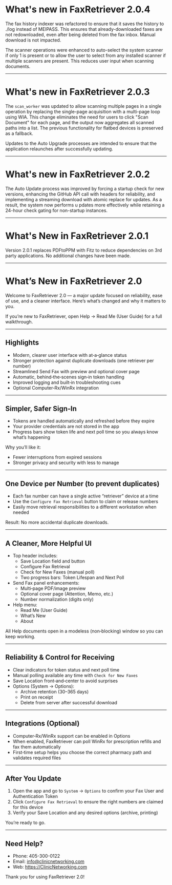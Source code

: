 # What's new in FaxRetriever 2.0.4

The fax history indexer was refactored to ensure that it saves the history to ./log instead of MEIPASS. This ensures that 
already-downloaded faxes are not redownloaded, even after being deleted from the fax inbox. Manual download is not impacted.

The scanner operations were enhanced to auto-select the system scanner if only 1 is present or to allow the user to select 
from any installed scanner if multiple scanners are present. This reduces user input when scanning documents. 

---

# What's new in FaxRetriever 2.0.3
The `scan_worker` was updated to allow scanning multiple pages in a single operation by replacing the single-page acquisition
with a multi-page loop using WIA. This change eliminates the need for users to click "Scan Document" for each page, and the 
output now aggregates all scanned paths into a list. The previous functionality for flatbed devices is preserved as a fallback.

Updates to the Auto Upgrade processes are intended to ensure that the application relaunches after successfully updating.

---

# What's new in FaxRetriever 2.0.2
The Auto Update process was improved by forcing a startup check for new versions, enhancing the GitHub API call with headers 
for reliability, and implementing a streaming download with atomic replace for updates. As a result, the system now performs u
pdates more effectively while retaining a 24-hour check gating for non-startup instances.

---

# What's New in FaxRetriever 2.0.1
Version 2.0.1 replaces PDFtoPPM with Fitz to reduce dependencies on 3rd party applications.
No additional changes have been made.

---

# What’s New in FaxRetriever 2.0

Welcome to FaxRetriever 2.0 — a major update focused on reliability, ease of use, and a cleaner interface. Here’s what’s changed and why it matters to you.

If you’re new to FaxRetriever, open Help → Read Me (User Guide) for a full walkthrough.

---

## Highlights
- Modern, clearer user interface with at‑a‑glance status
- Stronger protection against duplicate downloads (one retriever per number)
- Streamlined Send Fax with preview and optional cover page
- Automatic, behind‑the‑scenes sign‑in token handling
- Improved logging and built‑in troubleshooting cues
- Optional Computer‑Rx/WinRx integration

---

## Simpler, Safer Sign‑In
- Tokens are handled automatically and refreshed before they expire
- Your provider credentials are not stored in the app
- Progress bars show token life and next poll time so you always know what’s happening

Why you’ll like it:
- Fewer interruptions from expired sessions
- Stronger privacy and security with less to manage

---

## One Device per Number (to prevent duplicates)
- Each fax number can have a single active “retriever” device at a time
- Use the `Configure Fax Retrieval` button to claim or release numbers
- Easily move retrieval responsibilities to a different workstation when needed

Result: No more accidental duplicate downloads.

---

## A Cleaner, More Helpful UI
- Top header includes:
  - Save Location field and button
  - Configure Fax Retrieval
  - Check for New Faxes (manual poll)
  - Two progress bars: Token Lifespan and Next Poll
- Send Fax panel enhancements:
  - Multi‑page PDF/image preview
  - Optional cover page (Attention, Memo, etc.)
  - Number normalization (digits only)
- Help menu:
  - Read Me (User Guide)
  - What’s New
  - About

All Help documents open in a modeless (non‑blocking) window so you can keep working.

---

## Reliability & Control for Receiving
- Clear indicators for token status and next poll time
- Manual polling available any time with `Check for New Faxes`
- Save Location front‑and‑center to avoid surprises
- Options (System → Options):
  - Archive retention (30–365 days)
  - Print on receipt
  - Delete from server after successful download

---

## Integrations (Optional)
- Computer‑Rx/WinRx support can be enabled in Options
- When enabled, FaxRetriever can poll WinRx for prescription refills and fax them automatically
- First‑time setup helps you choose the correct pharmacy path and validates required files

---

## After You Update
1) Open the app and go to `System` → `Options` to confirm your Fax User and Authentication Token
2) Click `Configure Fax Retrieval` to ensure the right numbers are claimed for this device
3) Verify your Save Location and any desired options (archive, printing)

You’re ready to go.

---

## Need Help?
- Phone: 405-300-0122
- Email: info@clinicnetworking.com
- Web: https://ClinicNetworking.com

Thank you for using FaxRetriever 2.0!